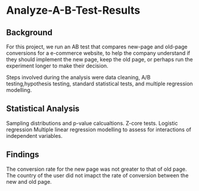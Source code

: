 # Analyze-A-B-Test-Results

## Background

For this project, we run an AB test that compares new-page and old-page conversions for a e-commerce website, to help the company understand if they should implement the new page, keep the old page, or perhaps run the experiment longer to make their decision. 

Steps involved during the analysis were data cleaning, A/B testing,hypothesis testing, standard statistical tests, and multiple regression modelling.

## Statistical Analysis

Sampling distributions and p-value calcualtions.
Z-core tests.
Logistic regression
Multiple linear regression modelling to assess for interactions of independent variables.


## Findings
The conversion rate for the new page was not greater to that of old page.
The country of the user did not imapct the rate of conversion between the new and old page.
